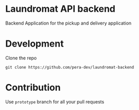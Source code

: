 # Laundromat API backend
Backend Application for the pickup and delivery application

# Development 
Clone the repo
```
git clone https://github.com/pera-dev/laundromat-backend
```

# Contribution
Use `prototype` branch for all your pull requests
